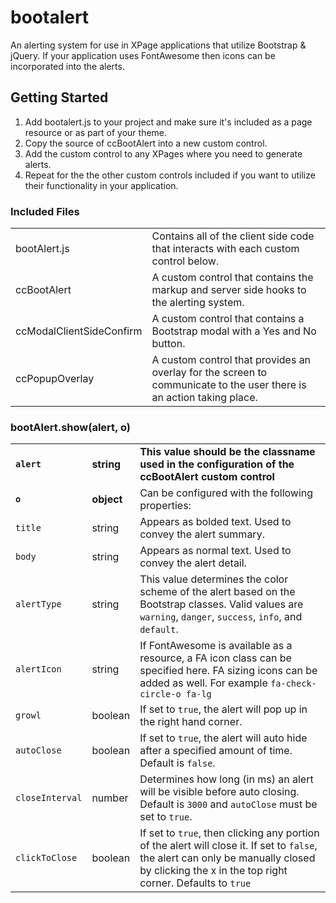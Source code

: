 # bootalert
An alerting system for use in XPage applications that utilize Bootstrap & jQuery.  If your application uses FontAwesome then icons can be incorporated into the alerts.

## Getting Started


1. Add bootalert.js to your project and make sure it's included as a page resource or as part of your theme.
2. Copy the source of ccBootAlert into a new custom control.
3. Add the custom control to any XPages where you need to generate alerts.
4. Repeat for the the other custom controls included if you want to utilize their functionality in your application.

### Included Files
<table>
  <tr>
    <td>bootAlert.js</td>
    <td>Contains all of the client side code that interacts with each custom control below.</td>
  </tr>
  <tr>
    <td>ccBootAlert</td>
    <td>A custom control that contains the markup and server side hooks to the alerting system.</td>
  </tr>
  <tr>
    <td>ccModalClientSideConfirm</td>
    <td>A custom control that contains a Bootstrap modal with a Yes and No button.</td>
  </tr>
  <tr>
    <td>ccPopupOverlay</td>
    <td>A custom control that provides an overlay for the screen to communicate to the user there is an action taking place.</td>
  </tr>
 </table>

### bootAlert.show(alert, o)
<table>
  <tr>
    <td><b><code>alert</code></b></td>
    <td><b>string</b></td>
    <td><b>This value should be the classname used in the configuration of the ccBootAlert custom control</b></td>
  </tr>
  <tr>
    <td><b><code>o</code></b></td>
    <td><b>object</b></td>
    <td>Can be configured with the following properties:</td>
  </tr>
  <tr>
    <td><code>title</code></td>
    <td>string</td>
    <td>Appears as bolded text.  Used to convey the alert summary.</td>
  </tr>
  <tr>
    <td><code>body</code></td>
    <td>string</td>
    <td>Appears as normal text.  Used to convey the alert detail.</td>
  </tr>
  <tr>
    <td><code>alertType</code></td>
    <td>string</td>
    <td>This value determines the color scheme of the alert based on the Bootstrap classes.  Valid values are <code>warning</code>, <code>danger</code>, <code>success</code>, <code>info</code>, and <code>default</code>.</td>
  </tr>
  <tr>
    <td><code>alertIcon</code></td>
    <td>string</td>
    <td>If FontAwesome is available as a resource, a FA icon class can be specified here.  FA sizing icons can be added as well.  For example <code>fa-check-circle-o fa-lg</code></td>
  </tr>
  <tr>
    <td><code>growl</code></td>
    <td>boolean</td>
    <td>If set to <code>true</code>, the alert will pop up in the right hand corner.</td>
  </tr>
  <tr>
    <td><code>autoClose</code></td>
    <td>boolean</td>
    <td>If set to <code>true</code>, the alert will auto hide after a specified amount of time.  Default is <code>false</code>.</td>
  </tr> 
  <tr>
    <td><code>closeInterval</code></td>
    <td>number</td>
    <td>Determines how long (in ms) an alert will be visible before auto closing.  Default is <code>3000</code> and <code>autoClose</code> must be set to <code>true</code>.</td>
  </tr>
  <tr>
    <td><code>clickToClose</code></td>
    <td>boolean</td>
    <td>If set to <code>true</code>, then clicking any portion of the alert will close it.  If set to <code>false</code>, the alert can only be manually closed by clicking the x in the top right corner.  Defaults to <code>true</code></td>
  </tr>
 </table>

